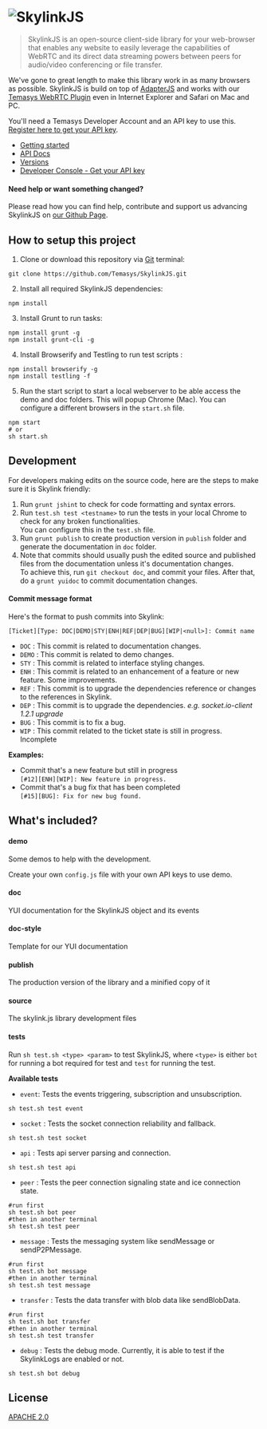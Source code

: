 # ![SkylinkJS](http://temasys.github.io/resources/img/skylinkjs.svg)

> SkylinkJS is an open-source client-side library for your web-browser that enables any website to easily leverage the capabilities of WebRTC and its direct data streaming powers between peers for audio/video conferencing or file transfer.

We've gone to great length to make this library work in as many browsers as possible. SkylinkJS is build on top of [AdapterJS](http://github.com/Temasys/AdapterJS) and works with our [Temasys WebRTC Plugin](https://temasys.atlassian.net/wiki/display/TWPP/WebRTC+Plugins) even in Internet Explorer and Safari on Mac and PC.

You'll need a Temasys Developer Account and an API key to use this. [Register here to get your API key](https://developer.temasys.com.sg).

- [Getting started](http://temasys.github.io/how-to/2014/08/08/Getting_started_with_WebRTC_and_SkylinkJS/)
- [API Docs](http://cdn.temasys.com.sg/skylink/skylinkjs/latest/doc/classes/Skylink.html)
- [Versions](http://github.com/Temasys/SkylinkJS/releases)
- [Developer Console  - Get your API key](https://developer.temasys.com.sg)

#### Need help or want something changed?
Please read how you can find help, contribute and support us advancing SkylinkJS on [our Github Page](http://temasys.github.io/support).

## How to setup this project
1. Clone or download this repository via [Git](http://git-scm.com/download) terminal:
```
git clone https://github.com/Temasys/SkylinkJS.git
```
2. Install all required SkylinkJS dependencies:
```
npm install
```
3. Install Grunt to run tasks:
```
npm install grunt -g
npm install grunt-cli -g
```
4. Install Browserify and Testling to run test scripts :
```
npm install browserify -g
npm install testling -f
```
5. Run the start script to start a local webserver to be able access the demo and doc folders. This will popup Chrome (Mac). You can configure a different browsers in the `start.sh` file.
```
npm start
# or
sh start.sh
```

## Development

For developers making edits on the source code, here are the steps to make sure it is Skylink friendly:

1. Run `grunt jshint` to check for code formatting and syntax errors.
2. Run `test.sh test <testname>` to run the tests in your local Chrome to check for any broken functionalities.<br>
   You can configure this in the `test.sh` file.
3. Run `grunt publish` to create production version in `publish` folder and generate the documentation in `doc` folder.
4. Note that commits should usually push the edited source and published files from the documentation unless it's documentation changes.<br>
   To achieve this, run `git checkout doc`, and commit your files. After that, do a `grunt yuidoc` to commit documentation changes.


#### Commit message format

Here's the format to push commits into Skylink:

`[Ticket][Type: DOC|DEMO|STY|ENH|REF|DEP|BUG][WIP|<null>]: Commit name`

- `DOC` : This commit is related to documentation changes.
- `DEMO` : This commit is related to demo changes.
- `STY` : This commit is related to interface styling changes.
- `ENH` : This commit is related to an enhancement of a feature or new feature. Some improvements.
- `REF` : This commit is to upgrade the dependencies reference or changes to the references in Skylink.
- `DEP` : This commit is to upgrade the dependencies. _e.g. socket.io-client 1.2.1 upgrade_
- `BUG` : This commit is to fix a bug.
- `WIP` : This commit related to the ticket state is still in progress. Incomplete

__Examples:__<br>
- Commit that's a new feature but still in progress<br>
  `[#12][ENH][WIP]: New feature in progress.`<br>
- Commit that's a bug fix that has been completed<br>
  `[#15][BUG]: Fix for new bug found.`

## What's included?

#### demo

Some demos to help with the development.

Create your own `config.js` file with your own API keys to use demo.

#### doc

YUI documentation for the SkylinkJS object and its events

#### doc-style

Template for our YUI documentation

#### publish

The production version of the library and a minified copy of it

#### source

The skylink.js library development files

#### tests

Run `sh test.sh <type> <param>` to test SkylinkJS, where `<type>` is either `bot` for running a bot required for test and `test` for running the test.

__Available tests__
- `event`: Tests the events triggering, subscription and unsubscription.
```
sh test.sh test event
```
- `socket` : Tests the socket connection reliability and fallback.
```
sh test.sh test socket
```
- `api` : Tests api server parsing and connection.
```
sh test.sh test api
```
- `peer` : Tests the peer connection signaling state and ice connection state.
```
#run first
sh test.sh bot peer
#then in another terminal
sh test.sh test peer
```
- `message` : Tests the messaging system like sendMessage or sendP2PMessage.<br>
```
#run first
sh test.sh bot message
#then in another terminal
sh test.sh test message
```
- `transfer` : Tests the data transfer with blob data like sendBlobData.<br>
```
#run first
sh test.sh bot transfer
#then in another terminal
sh test.sh test transfer
```
- `debug` : Tests the debug mode. Currently, it is able to test if the SkylinkLogs are enabled or not.<br>
```
sh test.sh bot debug
```

## License
[APACHE 2.0](http://www.apache.org/licenses/LICENSE-2.0.html)